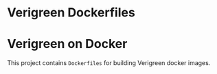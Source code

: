 # Verigreen Dockerfiles

Verigreen on Docker
===================
This project contains `Dockerfiles` for building Verigreen docker images.
